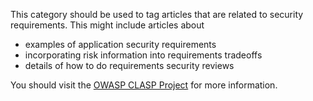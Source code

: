 This category should be used to tag articles that are related to
security requirements. This might include articles about

  - examples of application security requirements
  - incorporating risk information into requirements tradeoffs
  - details of how to do requirements security reviews

You should visit the [OWASP CLASP
Project](:Category:OWASP_CLASP_Project "wikilink") for more information.